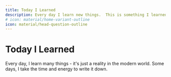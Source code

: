 ```yaml
---
title: Today I Learned
description: Every day I learn new things.  This is something I learned today.
# icon: material/home-variant-outline
icon: material/head-question-outline
---
```


# Today I Learned

Every day, I learn many things - it's just a reality in the modern world.
Some days, I take the time and energy to write it down.


